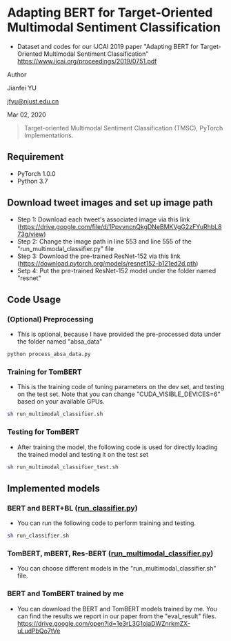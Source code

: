 # Adapting BERT for Target-Oriented Multimodal Sentiment Classification
- Dataset and codes for our IJCAI 2019 paper "Adapting BERT for Target-Oriented Multimodal Sentiment Classification"
https://www.ijcai.org/proceedings/2019/0751.pdf

Author

Jianfei YU

jfyu@njust.edu.cn

Mar 02, 2020

> Target-oriented Multimodal Sentiment Classification (TMSC), PyTorch Implementations.

## Requirement

* PyTorch 1.0.0
* Python 3.7


## Download tweet images and set up image path
- Step 1: Download each tweet's associated image via this link (https://drive.google.com/file/d/1PpvvncnQkgDNeBMKVgG2zFYuRhbL873g/view)
- Step 2: Change the image path in line 553 and line 555 of the "run_multimodal_classifier.py" file
- Step 3: Download the pre-trained ResNet-152 via this link (https://download.pytorch.org/models/resnet152-b121ed2d.pth)
- Setp 4: Put the pre-trained ResNet-152 model under the folder named "resnet"



## Code Usage

### (Optional) Preprocessing
- This is optional, because I have provided the pre-processed data under the folder named "absa_data"

```sh
python process_absa_data.py
```

### Training for TomBERT
- This is the training code of tuning parameters on the dev set, and testing on the test set. Note that you can change "CUDA_VISIBLE_DEVICES=6" based on your available GPUs.

```sh
sh run_multimodal_classifier.sh
```

### Testing for TomBERT
- After training the model, the following code is used for directly loading the trained model and testing it on the test set

```sh
sh run_multimodal_classifier_test.sh
```


## Implemented models

### BERT and BERT+BL ([run_classifier.py](./run_classifier.py))
- You can run the following code to perform training and testing.

```sh
sh run_classifier.sh
```

### TomBERT, mBERT, Res-BERT ([run_multimodal_classifier.py](./run_multimodal_classifier.py))
- You can choose different models in the "run_multimodal_classifier.sh" file.

### BERT and TomBERT trained by me
- You can download the BERT and TomBERT models trained by me. You can find the results we report in our paper from the "eval_result" files.
https://drive.google.com/open?id=1e3rL3G1ojaDWZnrkmZX-uLudPbQo7tVe

